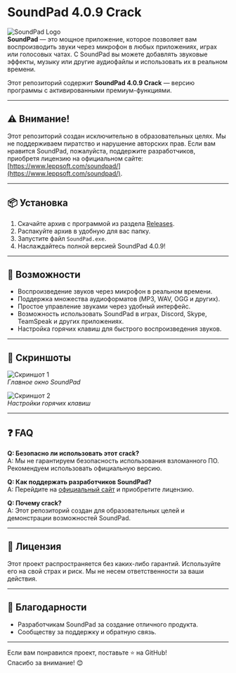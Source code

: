 # SoundPad 4.0.9 Crack

![SoundPad Logo](https://www.leppsoft.com/images/soundpad/logo.png)  
**SoundPad** — это мощное приложение, которое позволяет вам воспроизводить звуки через микрофон в любых приложениях, играх или голосовых чатах. С SoundPad вы можете добавлять звуковые эффекты, музыку или другие аудиофайлы и использовать их в реальном времени.

Этот репозиторий содержит **SoundPad 4.0.9 Crack** — версию программы с активированными премиум-функциями.

---

## ⚠️ Внимание!
Этот репозиторий создан исключительно в образовательных целях. Мы не поддерживаем пиратство и нарушение авторских прав. Если вам нравится SoundPad, пожалуйста, поддержите разработчиков, приобретя лицензию на официальном сайте: [https://www.leppsoft.com/soundpad/](https://www.leppsoft.com/soundpad/).

---

## 📦 Установка

1. Скачайте архив с программой из раздела [Releases](https://github.com/ваш-репозиторий/releases).
2. Распакуйте архив в удобную для вас папку.
3. Запустите файл `SoundPad.exe`.
4. Наслаждайтесь полной версией SoundPad 4.0.9!

---

## 🚀 Возможности

- Воспроизведение звуков через микрофон в реальном времени.
- Поддержка множества аудиоформатов (MP3, WAV, OGG и других).
- Простое управление звуками через удобный интерфейс.
- Возможность использовать SoundPad в играх, Discord, Skype, TeamSpeak и других приложениях.
- Настройка горячих клавиш для быстрого воспроизведения звуков.

---

## 📸 Скриншоты

![Скриншот 1](https://www.leppsoft.com/images/soundpad/screenshot1.png)  
*Главное окно SoundPad*

![Скриншот 2](https://www.leppsoft.com/images/soundpad/screenshot2.png)  
*Настройки горячих клавиш*

---

## ❓ FAQ

**Q: Безопасно ли использовать этот crack?**  
A: Мы не гарантируем безопасность использования взломанного ПО. Рекомендуем использовать официальную версию.

**Q: Как поддержать разработчиков SoundPad?**  
A: Перейдите на [официальный сайт](https://www.leppsoft.com/soundpad/) и приобретите лицензию.

**Q: Почему crack?**  
A: Этот репозиторий создан для образовательных целей и демонстрации возможностей SoundPad.

---

## 📜 Лицензия

Этот проект распространяется без каких-либо гарантий. Используйте его на свой страх и риск. Мы не несем ответственности за ваши действия.

---

## 🙏 Благодарности

- Разработчикам SoundPad за создание отличного продукта.
- Сообществу за поддержку и обратную связь.

---

Если вам понравился проект, поставьте ⭐️ на GitHub!  
Спасибо за внимание! 😊
